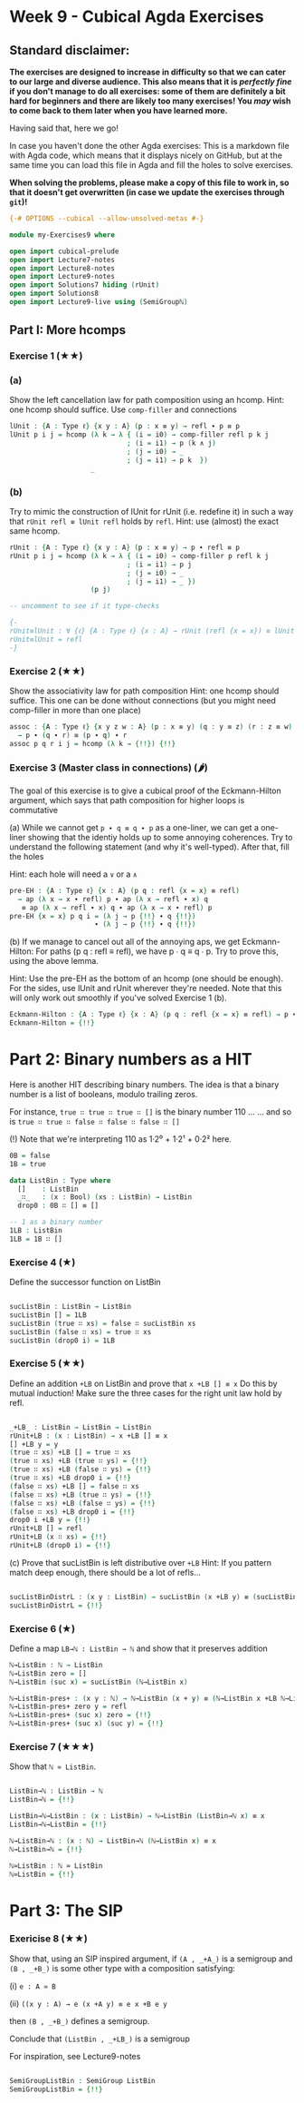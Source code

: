 # Week 9 - Cubical Agda Exercises

## Standard disclaimer:

**The exercises are designed to increase in difficulty so that we can cater to
our large and diverse audience. This also means that it is *perfectly fine* if
you don't manage to do all exercises: some of them are definitely a bit hard for
beginners and there are likely too many exercises! You *may* wish to come back
to them later when you have learned more.**

Having said that, here we go!

In case you haven't done the other Agda exercises:
This is a markdown file with Agda code, which means that it displays nicely on
GitHub, but at the same time you can load this file in Agda and fill the holes
to solve exercises.

**When solving the problems,
please make a copy of this file to work in, so that it doesn't get overwritten
(in case we update the exercises through `git`)!**


```agda
{-# OPTIONS --cubical --allow-unsolved-metas #-}

module my-Exercises9 where

open import cubical-prelude
open import Lecture7-notes
open import Lecture8-notes
open import Lecture9-notes
open import Solutions7 hiding (rUnit)
open import Solutions8
open import Lecture9-live using (SemiGroupℕ)
```

## Part I: More hcomps

### Exercise 1 (★★)
### (a)
Show the left cancellation law for path composition using an hcomp.
Hint: one hcomp should suffice. Use `comp-filler` and connections

```agda
lUnit : {A : Type ℓ} {x y : A} (p : x ≡ y) → refl ∙ p ≡ p
lUnit p i j = hcomp (λ k → λ { (i = i0) → comp-filler refl p k j
                             ; (i = i1) → p (k ∧ j)
                             ; (j = i0) → _
                             ; (j = i1) → p k  })
                    _

```
### (b)
Try to mimic the construction of lUnit for rUnit (i.e. redefine it)
in such a way that `rUnit refl ≡ lUnit refl` holds by `refl`.
Hint: use (almost) the exact same hcomp.

```agda
rUnit : {A : Type ℓ} {x y : A} (p : x ≡ y) → p ∙ refl ≡ p
rUnit p i j = hcomp (λ k → λ { (i = i0) → comp-filler p refl k j
                             ; (i = i1) → p j
                             ; (j = i0) → _
                             ; (j = i1) → _ })
                    (p j)

-- uncomment to see if it type-checks

{-
rUnit≡lUnit : ∀ {ℓ} {A : Type ℓ} {x : A} → rUnit (refl {x = x}) ≡ lUnit refl
rUnit≡lUnit = refl
-}

```


### Exercise 2 (★★)
Show the associativity law for path composition
Hint: one hcomp should suffice. This one can be done without connections
  (but you might need comp-filler in more than one place)

```agda
assoc : {A : Type ℓ} {x y z w : A} (p : x ≡ y) (q : y ≡ z) (r : z ≡ w)
  → p ∙ (q ∙ r) ≡ (p ∙ q) ∙ r
assoc p q r i j = hcomp (λ k → {!!}) {!!}

```

### Exercise 3 (Master class in connections) (🌶)
The goal of this exercise is to give a cubical proof of the Eckmann-Hilton argument,
which says that path composition for higher loops is commutative

(a) While we cannot get `p ∙ q ≡ q ∙ p` as a one-liner, we can get a
one-liner showing that the identiy holds up to some annoying
coherences.  Try to understand the following statement (and why it's
well-typed). After that, fill the holes

Hint: each hole will need a `∨` or a `∧`

```agda
pre-EH : {A : Type ℓ} {x : A} (p q : refl {x = x} ≡ refl)
  → ap (λ x → x ∙ refl) p ∙ ap (λ x → refl ∙ x) q
   ≡ ap (λ x → refl ∙ x) q ∙ ap (λ x → x ∙ refl) p
pre-EH {x = x} p q i = (λ j → p {!!} ∙ q {!!})
                     ∙ (λ j → p {!!} ∙ q {!!})

```
(b) If we manage to cancel out all of the annoying aps, we get Eckmann-Hilton:
For paths (p q : refl ≡ refl), we have p ∙ q ≡ q ∙ p. Try to prove this, using the above lemma.

Hint: Use the pre-EH as the bottom of an hcomp (one should be enough).
For the sides, use lUnit and rUnit wherever they're needed. Note that this will only work out smoothly if
you've solved Exercise 1 (b).

```agda
Eckmann-Hilton : {A : Type ℓ} {x : A} (p q : refl {x = x} ≡ refl) → p ∙ q ≡ q ∙ p
Eckmann-Hilton = {!!}

```
# Part 2: Binary numbers as a HIT
Here is another HIT describing binary numbers. The idea is that a binary number is a list of booleans, modulo trailing zeros.

For instance, `true ∷ true ∷ true ∷ []` is the binary number 110 ...
... and so is `true ∷ true ∷ false ∷ false ∷ false ∷ []`

(!) Note that we're interpreting 110 as 1·2⁰ + 1·2¹ + 0·2² here.

```agda
0B = false
1B = true

data ListBin : Type where
  []    : ListBin
  _∷_   : (x : Bool) (xs : ListBin) → ListBin
  drop0 : 0B ∷ [] ≡ []

-- 1 as a binary number
1LB : ListBin
1LB = 1B ∷ []
```
### Exercise 4 (★)
Define the successor function on ListBin
```agda

sucListBin : ListBin → ListBin
sucListBin [] = 1LB
sucListBin (true ∷ xs) = false ∷ sucListBin xs
sucListBin (false ∷ xs) = true ∷ xs
sucListBin (drop0 i) = 1LB

```
### Exercise 5 (★★)
Define an addition `+LB` on ListBin and prove that `x +LB [] ≡ x`
Do this by mutual induction! Make sure the three cases for the right unit law hold by refl.
```agda

_+LB_ : ListBin → ListBin → ListBin
rUnit+LB : (x : ListBin) → x +LB [] ≡ x
[] +LB y = y
(true ∷ xs) +LB [] = true ∷ xs
(true ∷ xs) +LB (true ∷ ys) = {!!}
(true ∷ xs) +LB (false ∷ ys) = {!!}
(true ∷ xs) +LB drop0 i = {!!}
(false ∷ xs) +LB [] = false ∷ xs
(false ∷ xs) +LB (true ∷ ys) = {!!}
(false ∷ xs) +LB (false ∷ ys) = {!!}
(false ∷ xs) +LB drop0 i = {!!}
drop0 i +LB y = {!!}
rUnit+LB [] = refl
rUnit+LB (x ∷ xs) = {!!}
rUnit+LB (drop0 i) = {!!}

```
(c) Prove that sucListBin is left distributive over `+LB`
Hint: If you pattern match deep enough, there should be a lot of refls...
```agda

sucListBinDistrL : (x y : ListBin) → sucListBin (x +LB y) ≡ (sucListBin x +LB y)
sucListBinDistrL = {!!}
```

### Exercise 6 (★)
Define a map `LB→ℕ : ListBin → ℕ` and show that it preserves addition

```agda
ℕ→ListBin : ℕ → ListBin
ℕ→ListBin zero = []
ℕ→ListBin (suc x) = sucListBin (ℕ→ListBin x)

ℕ→ListBin-pres+ : (x y : ℕ) → ℕ→ListBin (x + y) ≡ (ℕ→ListBin x +LB ℕ→ListBin y)
ℕ→ListBin-pres+ zero y = refl
ℕ→ListBin-pres+ (suc x) zero = {!!}
ℕ→ListBin-pres+ (suc x) (suc y) = {!!}

```

### Exercise 7 (★★★)
Show that `ℕ ≃ ListBin`.

```agda

ListBin→ℕ : ListBin → ℕ
ListBin→ℕ = {!!}

ListBin→ℕ→ListBin : (x : ListBin) → ℕ→ListBin (ListBin→ℕ x) ≡ x
ListBin→ℕ→ListBin = {!!}

ℕ→ListBin→ℕ : (x : ℕ) → ListBin→ℕ (ℕ→ListBin x) ≡ x
ℕ→ListBin→ℕ = {!!}

ℕ≃ListBin : ℕ ≃ ListBin
ℕ≃ListBin = {!!}

```
# Part 3: The SIP
### Exericise 8 (★★)
Show that, using an SIP inspired argument, if `(A , _+A_)` is a semigroup and `(B , _+B_)` is some other type with a composition satisfying:

(i) `e : A ≃ B`

(ii) `((x y : A) → e (x +A y) ≡ e x +B e y`

then `(B , _+B_)` defines a semigroup.

Conclude that `(ListBin , _+LB_)` is a semigroup

For inspiration, see Lecture9-notes
```agda

SemiGroupListBin : SemiGroup ListBin
SemiGroupListBin = {!!}
